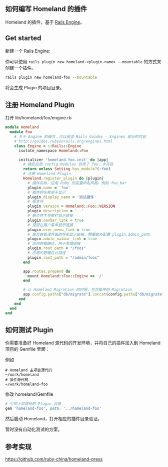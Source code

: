 如何编写 Homeland 的插件
----------------------

Homeland 的插件，基于 [Rails Engine](http://guides.rubyonrails.org/engines.html)。

## Get started

新建一个 Rails Engine:

你可以使用 `rails plugin new homeland-<plugin-name> --mountable` 的方式来创建一个插件。

```bash
rails plugin new homeland-foo --mountable
```

将会生成 Plugin 的项目目录。

## 注册 Homeland Plugin

打开 lib/homeland/foo/engine.rb

```rb
module Homeland
  module Foo
    # 关于 Engine 的细节，可以阅读 Rails Guides - Engines 部分的内容
    # http://guides.rubyonrails.org/engines.html
    class Engine < ::Rails::Engine
      isolate_namespace Homeland::Foo

      initializer 'homeland.foo.init' do |app|
        # 确定应用 config.modules 启用了 foo，才开启
        return unless Setting.has_module?(:foo)
        # 注册 Homeland Plugin
        Homeland.register_plugin do |plugin|
          # 插件名称，应用 Ruby 的变量命名风格，例如 foo_bar
          plugin.name = 'foo'
          # 插件的名称用于显示
          plugin.display_name = '测试插件'
          # 版本号
          plugin.version = Homeland::Foo::VERSION
          plugin.description = '..'
          # 是否在主导航栏显示链接
          plugin.navbar_link = true
          # 是否在用户菜单显示链接
          plugin.user_menu_link = true
          # 是否在管理界面的导航显示链接，需要额外配置 plugin.admin_path
          plugin.admin_navbar_link = true
          # 应用的根路径，用于生成链接
          plugin.root_path = "/foos"
          # 应用的管理后台路径
          plugin.root_path = "/admin/foos"
        end

        app.routes.prepend do
          mount Homeland::Foo::Engine => '/'
        end

        # 让 Homeland Migration 的时候，包含插件的 Migration 
        app.config.paths["db/migrate"].concat(config.paths["db/migrate"].expanded)
      end
    end
  end
end
```

## 如何测试 Plugin

你需要准备好 Homeland 源代码的开发环境，并将自己的插件加入到 Homeland 项目的 Gemfile 里面：

例如

```
# Homeland 主项目源代码
~/work/homeland
# 插件源代码
~/work/homeland-foo
```

修改 homeland/Gemfile

```rb
# 引用上层路径的 Plugin 目录
gem 'homeland-foo', path: '../homeland-foo'
```

然后启动 Homeland，打开相应的插件目录验证。

暂时没有自动化测试的方案。

## 参考实现

https://github.com/ruby-china/homeland-press
